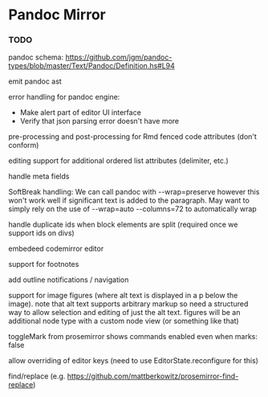 # Pandoc Mirror

### TODO

pandoc schema: <https://github.com/jgm/pandoc-types/blob/master/Text/Pandoc/Definition.hs#L94>

emit pandoc ast

error handling for pandoc engine:
   - Make alert part of editor UI interface
   - Verify that json parsing error doesn't have more

pre-processing and post-processing for Rmd fenced code attributes (don't conform)

editing support for additional ordered list attributes (delimiter, etc.)

handle meta fields

SoftBreak handling: We can call pandoc with --wrap=preserve however this won't work well if
significant text is added to the paragraph. May want to simply rely on the use of
--wrap=auto --columns=72 to automatically wrap 

handle duplicate ids when block elements are split (required once we support ids on divs)

embedeed codemirror editor

support for footnotes

add outline notifications / navigation

support for image figures (where alt text is displayed in a p below the image). note that alt text supports arbitrary markup so need a structured way to allow selection and editing of just the alt text. figures will
be an additional node type with a custom node view (or something like that)

toggleMark from prosemirror shows commands enabled even when marks: false

allow overriding of editor keys (need to use EditorState.reconfigure for this)

find/replace (e.g. https://github.com/mattberkowitz/prosemirror-find-replace)

